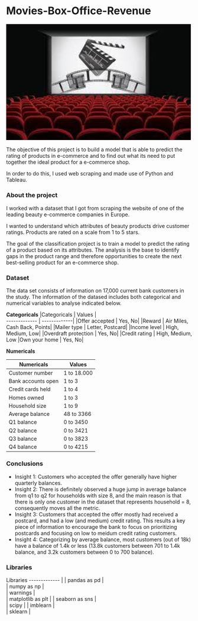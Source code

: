 # Movies-Box-Office-Revenue

<img src="https://github.com/silviagonzalez98/Movies-Box-Office-Revenue/blob/main/images/descarga.jpeg?raw=true.png" width="500" />

The objective of this project is to build a model that is able to predict the rating of products in e-commerce and to find out what its need to put together the ideal product for a e-commerce shop.

In order to do this, I used web scraping and made use of Python and Tableau.

### About the project
I worked with a dataset that I got from scraping the website of one of the leading beauty e-commerce companies in Europe.

I wanted to understand which attributes of beauty products drive customer ratings. Products are rated on a scale from 1 to 5 stars.

The goal of the classification project is to train a model to predict the rating of a product based on its attributes. The analysis is the base to identify gaps in the product range and therefore opportunities to create the next best-selling product for an e-commerce shop.

### Dataset
The data set consists of information on 17,000 current bank customers in the study. The information of the datased includes both categorical and numerical variables to analyse indicated below.

**Categoricals**
|Categoricals | Values |	
------------- | -------------| 
|Offer accepted	| Yes, No|
|Reward	| Air Miles, Cash Back, Points|
|Mailer type	|	Letter, Postcard|
|Income level	|	High, Medium, Low|
|Overdraft protection |	Yes, No|
|Credit rating	|	High, Medium, Low
|Own your home	|	Yes, No|

**Numericals**

|Numericals | Values  |	
------------- | -------------| 
|Customer number	| 1 to 18.000|
|	Bank accounts open| 1 to 3|
|	Credit cards held|	1 to 4|
|	Homes owned|	1 to 3|
| Household size|	1 to 9|
|	Average balance|	48 to 3366|
|	Q1 balance|	0 to 3450|
|	Q2 balance|	0 to 3421|
|	Q3 balance|	0 to 3823|
|	Q4 balance|	0 to 4215|

### Conclusions
- Insight 1: Customers who accepted the offer generally have higher quarterly balances. <br /> 
- Insight 2: There is definitely observed a huge jump in average balance from q1 to q2 for households with size 8, and the main reason is that there is only one customer in the dataset that represents household = 8, consequently moves all the metric. <br /> 
- Insight 3: Customers that accepted the offer mostly had received a postcard, and had a low (and medium) credit rating. This results a key piece of information to encourage the bank to focus on prioritizing postcards and focusing on low to meidum credit rating customers. <br /> 
- Insight 4: Categorizing by average balance, most customers (out of 18k) have a balance of 1.4k or less (13.8k customers between 701 to 1.4k balance, and 3.2k customers between 0 to 700 balance).

### Libraries

Libraries
------------- |
|	pandas as pd |	
|	numpy as np |	
|	warnings |	
|	matplotlib as plt |	
|	seaborn as sns |	
|	scipy |	
|	imblearn |	
|	sklearn |	
